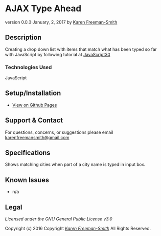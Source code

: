 # AJAX Type Ahead
version 0.0.0 January, 2, 2017
by [Karen Freeman-Smith](https://karenfreemansmith.github.io)

## Description
Creating a drop down list with items that match what has been typed so far with JavaScript by following tutorial at [JavaScript30](https://github.com/wesbos/JavaScript30)

### Technologies Used
JavaScript

## Setup/Installation
* [View on Github Pages](https://karenfreemansmith.github.io/JS30-Day06-TypeAhead)

## Support & Contact
For questions, concerns, or suggestions please email karenfreemansmith@gmail.com

## Specifications
Shows matching cities when part of a city name is typed in input box.

## Known Issues
* n/a

## Legal
*Licensed under the GNU General Public License v3.0*

Copyright (c) 2016 Copyright _[Karen Freeman-Smith](https://karenfreemansmith.github.io)_ All Rights Reserved.
